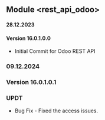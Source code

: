 ## Module <rest_api_odoo>

#### 28.12.2023
#### Version 16.0.1.0.0
 - Initial Commit for Odoo REST API

### 09.12.2024
### Version 16.0.1.0.1
### UPDT

- Bug Fix - Fixed the access issues.
